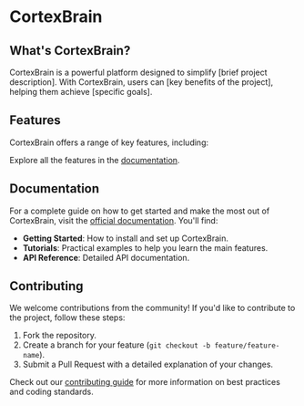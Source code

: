 # CortexBrain

## What's CortexBrain?

CortexBrain is a powerful platform designed to simplify [brief project description]. With CortexBrain, users can [key benefits of the project], helping them achieve [specific goals].

## Features

CortexBrain offers a range of key features, including:



Explore all the features in the [documentation](#documentation).

## Documentation

For a complete guide on how to get started and make the most out of CortexBrain, visit the [official documentation](link_to_documentation). You'll find:

- **Getting Started**: How to install and set up CortexBrain.
- **Tutorials**: Practical examples to help you learn the main features.
- **API Reference**: Detailed API documentation.

## Contributing

We welcome contributions from the community! If you'd like to contribute to the project, follow these steps:

1. Fork the repository.
2. Create a branch for your feature (`git checkout -b feature/feature-name`).
3. Submit a Pull Request with a detailed explanation of your changes.

Check out our [contributing guide](link_to_contributing_guide) for more information on best practices and coding standards.
